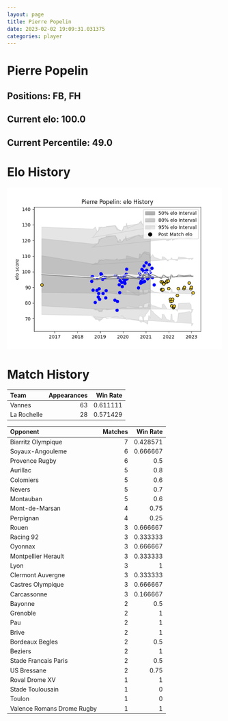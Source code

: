 ```yaml
---  
layout: page  
title: Pierre Popelin  
date: 2023-02-02 19:09:31.031375  
categories: player  
---
```

# Pierre Popelin

## Positions: FB, FH

## Current elo: 100.0

## Current Percentile: 49.0

# Elo History


![elo history](history_PierrePopelin.png)
# Match History


| Team        |   Appearances |   Win Rate |
|:------------|--------------:|-----------:|
| Vannes      |            63 |   0.611111 |
| La Rochelle |            28 |   0.571429 |

| Opponent                   |   Matches |   Win Rate |
|:---------------------------|----------:|-----------:|
| Biarritz Olympique         |         7 |   0.428571 |
| Soyaux-Angouleme           |         6 |   0.666667 |
| Provence Rugby             |         6 |   0.5      |
| Aurillac                   |         5 |   0.8      |
| Colomiers                  |         5 |   0.6      |
| Nevers                     |         5 |   0.7      |
| Montauban                  |         5 |   0.6      |
| Mont-de-Marsan             |         4 |   0.75     |
| Perpignan                  |         4 |   0.25     |
| Rouen                      |         3 |   0.666667 |
| Racing 92                  |         3 |   0.333333 |
| Oyonnax                    |         3 |   0.666667 |
| Montpellier Herault        |         3 |   0.333333 |
| Lyon                       |         3 |   1        |
| Clermont Auvergne          |         3 |   0.333333 |
| Castres Olympique          |         3 |   0.666667 |
| Carcassonne                |         3 |   0.166667 |
| Bayonne                    |         2 |   0.5      |
| Grenoble                   |         2 |   1        |
| Pau                        |         2 |   1        |
| Brive                      |         2 |   1        |
| Bordeaux Begles            |         2 |   0.5      |
| Beziers                    |         2 |   1        |
| Stade Francais Paris       |         2 |   0.5      |
| US Bressane                |         2 |   0.75     |
| Roval Drome XV             |         1 |   1        |
| Stade Toulousain           |         1 |   0        |
| Toulon                     |         1 |   0        |
| Valence Romans Drome Rugby |         1 |   1        |